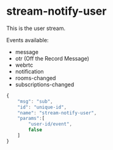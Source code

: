 # stream-notify-user

This is the user stream.

Events available:

* message
* otr \(Off the Record Message\)
* webrtc
* notification
* rooms-changed
* subscriptions-changed

```javascript
{
    "msg": "sub",
    "id": "unique-id",
    "name": "stream-notify-user",
    "params":[
        "user-id/event",
        false
    ]
}
```

